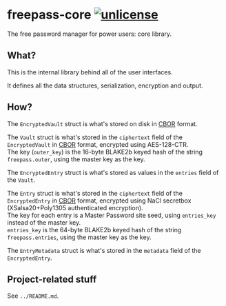 # freepass-core [![unlicense](https://img.shields.io/badge/un-license-green.svg?style=flat)](http://unlicense.org)

The free password manager for power users: core library.

## What?

This is the internal library behind all of the user interfaces.

It defines all the data structures, serialization, encryption and output.

## How?

The `EncryptedVault` struct is what's stored on disk in [CBOR] format.

The `Vault` struct is what's stored in the `ciphertext` field of the `EncryptedVault` in [CBOR] format, encrypted using AES-128-CTR.  
The key (`outer_key`) is the 16-byte BLAKE2b keyed hash of the string `freepass.outer`, using the master key as the key.

The `EncryptedEntry` struct is what's stored as values in the `entries` field of the `Vault`.

The `Entry` struct is what's stored in the `ciphertext` field of the `EncryptedEntry` in [CBOR] format, encrypted using NaCl secretbox (XSalsa20+Poly1305 authenticated encryption).  
The key for each entry is a Master Password site seed, using `entries_key` instead of the master key.  
`entries_key` is the 64-byte BLAKE2b keyed hash of the string `freepass.entries`, using the master key as the key.  

The `EntryMetadata` struct is what's stored in the `metadata` field of the `EncryptedEntry`.

[CBOR]: http://cbor.io

## Project-related stuff

See `../README.md`.
